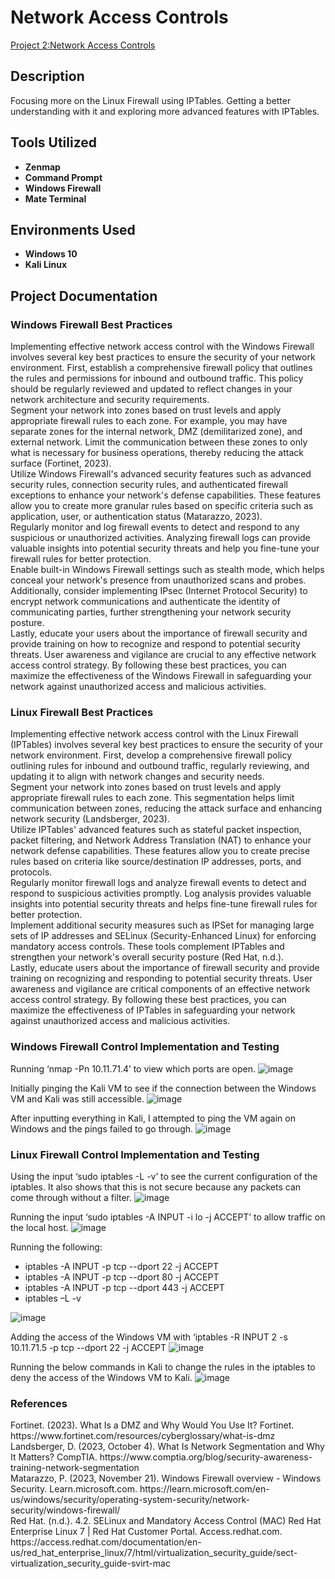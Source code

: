 <h1>Network Access Controls</h1>

[Project 2:Network Access Controls](https://github.com/user-attachments/files/17174727/dombrowiak_CST620_Project2.pdf)

<h2>Description</h2>
Focusing more on the Linux Firewall using IPTables. Getting a better understanding with it and exploring more advanced features with IPTables.


<h2>Tools Utilized</h2>

- <b>Zenmap</b> 
- <b>Command Prompt</b>
- <b>Windows Firewall</b>
- <b>Mate Terminal</b>

<h2>Environments Used </h2>

- <b>Windows 10</b>
- <b>Kali Linux</b>

<h2>Project Documentation</h2>
<h3>Windows Firewall Best Practices</h3>
Implementing effective network access control with the Windows Firewall involves several key best practices to ensure the security of your network environment. First, establish a comprehensive firewall policy that outlines the rules and permissions for inbound and outbound traffic. This policy should be regularly reviewed and updated to reflect changes in your network architecture and security requirements.</br>
Segment your network into zones based on trust levels and apply appropriate firewall rules to each zone. For example, you may have separate zones for the internal network, DMZ (demilitarized zone), and external network. Limit the communication between these zones to only what is necessary for business operations, thereby reducing the attack surface (Fortinet, 2023).</br>
Utilize Windows Firewall's advanced security features such as advanced security rules, connection security rules, and authenticated firewall exceptions to enhance your network's defense capabilities. These features allow you to create more granular rules based on specific criteria such as application, user, or authentication status (Matarazzo, 2023).</br>
Regularly monitor and log firewall events to detect and respond to any suspicious or unauthorized activities. Analyzing firewall logs can provide valuable insights into potential security threats and help you fine-tune your firewall rules for better protection.</br>
Enable built-in Windows Firewall settings such as stealth mode, which helps conceal your network's presence from unauthorized scans and probes. Additionally, consider implementing IPsec (Internet Protocol Security) to encrypt network communications and authenticate the identity of communicating parties, further strengthening your network security posture.</br>
Lastly, educate your users about the importance of firewall security and provide training on how to recognize and respond to potential security threats. User awareness and vigilance are crucial to any effective network access control strategy. By following these best practices, you can maximize the effectiveness of the Windows Firewall in safeguarding your network against unauthorized access and malicious activities.</br>
<h3>Linux Firewall Best Practices</h3>
Implementing effective network access control with the Linux Firewall (IPTables) involves several key best practices to ensure the security of your network environment. First, develop a comprehensive firewall policy outlining rules for inbound and outbound traffic, regularly reviewing, and updating it to align with network changes and security needs.</br>
Segment your network into zones based on trust levels and apply appropriate firewall rules to each zone. This segmentation helps limit communication between zones, reducing the attack surface and enhancing network security (Landsberger, 2023).</br>
Utilize IPTables' advanced features such as stateful packet inspection, packet filtering, and Network Address Translation (NAT) to enhance your network defense capabilities. These features allow you to create precise rules based on criteria like source/destination IP addresses, ports, and protocols.</br>
Regularly monitor firewall logs and analyze firewall events to detect and respond to suspicious activities promptly. Log analysis provides valuable insights into potential security threats and helps fine-tune firewall rules for better protection.</br>
Implement additional security measures such as IPSet for managing large sets of IP addresses and SELinux (Security-Enhanced Linux) for enforcing mandatory access controls. These tools complement IPTables and strengthen your network's overall security posture (Red Hat, n.d.).</br>
Lastly, educate users about the importance of firewall security and provide training on recognizing and responding to potential security threats. User awareness and vigilance are critical components of an effective network access control strategy. By following these best practices, you can maximize the effectiveness of IPTables in safeguarding your network against unauthorized access and malicious activities.</br>

<h3>Windows Firewall Control Implementation and Testing</h3>

Running ‘nmap -Pn 10.11.71.4’ to view which ports are open. 
![image](https://github.com/user-attachments/assets/4b04166a-9b55-4ee4-9798-8adf0ebc29cf)

Initially pinging the Kali VM to see if the connection between the Windows VM and Kali was still accessible.
![image](https://github.com/user-attachments/assets/7c475064-1438-4f93-a0aa-5d631e9445da)

After inputting everything in Kali, I attempted to ping the VM again on Windows and the pings failed to go through.
![image](https://github.com/user-attachments/assets/a1d9a27e-b875-43ba-a3b8-8f509a637aa4)

<h3>Linux Firewall Control Implementation and Testing</h3>

Using the input ‘sudo iptables -L -v’ to see the current configuration of the iptables. It also shows that this is not secure because any packets can come through without a filter.
![image](https://github.com/user-attachments/assets/26142901-34d6-4452-ae67-bc20af245129)

Running the input ‘sudo iptables -A INPUT -i lo -j ACCEPT’ to allow traffic on the local host.
![image](https://github.com/user-attachments/assets/afa51738-56fb-45b4-9464-ea17c03f13c0)

Running the following: 
- iptables -A INPUT -p tcp --dport 22 -j ACCEPT
- iptables -A INPUT -p tcp --dport 80 -j ACCEPT
- iptables -A INPUT -p tcp --dport 443 -j ACCEPT
- iptables –L -v

![image](https://github.com/user-attachments/assets/3501767e-6b14-41e6-b66a-4e1c72462447)

Adding the access of the Windows VM with ‘iptables -R INPUT 2 -s 10.11.71.5 -p tcp --dport 22 -j ACCEPT
![image](https://github.com/user-attachments/assets/47f97709-eba7-4fce-b6c0-b3ebff47e566)

Running the below commands in Kali to change the rules in the iptables to deny the access of the Windows VM to Kali.
![image](https://github.com/user-attachments/assets/69f3e559-8ee9-4953-a9aa-ffb5919b17c9)

<h3>References</h3>
Fortinet. (2023). What Is a DMZ and Why Would You Use It? Fortinet. https://www.fortinet.com/resources/cyberglossary/what-is-dmz</br>
Landsberger, D. (2023, October 4). What Is Network Segmentation and Why It Matters? CompTIA. https://www.comptia.org/blog/security-awareness-training-network-segmentation</br>
Matarazzo, P. (2023, November 21). Windows Firewall overview - Windows Security. Learn.microsoft.com. https://learn.microsoft.com/en-us/windows/security/operating-system-security/network-security/windows-firewall/</br>
Red Hat. (n.d.). 4.2. SELinux and Mandatory Access Control (MAC) Red Hat Enterprise Linux 7 | Red Hat Customer Portal. Access.redhat.com. https://access.redhat.com/documentation/en-us/red_hat_enterprise_linux/7/html/virtualization_security_guide/sect-virtualization_security_guide-svirt-mac</br>





